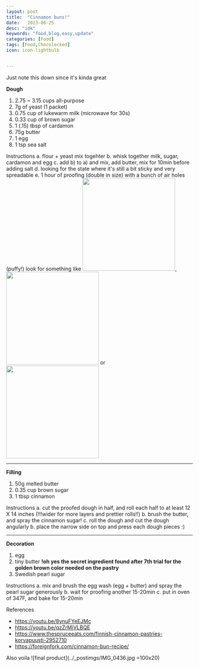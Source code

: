 ```yaml
---
layout: post
title:  "Cinnamon buns!"
date:   2023-06-25
desc: "idk"
keywords: "food,blog,easy,update"
categories: [Food]
tags: [Food,Chocolocked]
icon: icon-lightbulb


---
```


Just note this down since it's kinda great 

**Dough** 
1. 2.75 ~ 3.15 cups all-purpose
2. 7g of yeast (1 packet)
3. 0.75 cup of lukewarm milk (microwave for 30s)
4. 0.33 cup of brown sugar
5. 1 (.15) tbsp of cardamon
6. 75g butter
7. 1 egg
8. 1 tsp sea salt


Instructions 
a. flour + yeast mix togehter 
b. whisk together milk, sugar, cardamon and egg
c. add b) to a) and mix, add butter, mix for 10min before adding salt 
d. looking for the state where it's still a bit sticky and very spreadable 
e. 1 hour of proofing (double in size) with a bunch of air holes (puffy!)
look for something like [<img src="this.png" width="250"/>](../_postimgs/IMG_0165.jpg), [<img src="this.png" width="250"/>](../_postimgs/IMG_0166.jpg) or [<img src="that.png" width="250"/>](../_postimgs/IMG_0168.jpg)

---
**Filling** 
1. 50g melted butter
2. 0.35 cup brown sugar
3. 1 tbsp cinnamon

Instructions
a. cut the proofed dough in half, and roll each half to at least 12 X 14 inches (!!!wider for more layers and prettier rolls!!)
b. brush the butter, and spray the cinnamon sugar!
c. roll the dough and cut the dough angularly
b. place the narrow side on top and press each dough pieces :) 

---
**Decoration**
1. egg
2. tiny butter **!oh yes the secret ingredient found after 7th trial for the golden brown color needed on the pastry**
4. Swedish pearl sugar

Instructions 
a. mix and brush the egg wash (egg + butter) and spray the pearl sugar generously 
b. wait for proofing another 15-20min 
c. put in oven of 347F, and bake for 15-20min 










References
* https://youtu.be/8ynuFYeEJMc
* https://youtu.be/qzZrMjVLBQE
* https://www.thespruceeats.com/finnish-cinnamon-pastries-korvapuusti-2952710
* https://foreignfork.com/cinnamon-bun-recipe/

Also voila 
![final product](../_postimgs/IMG_0436.jpg =100x20)
